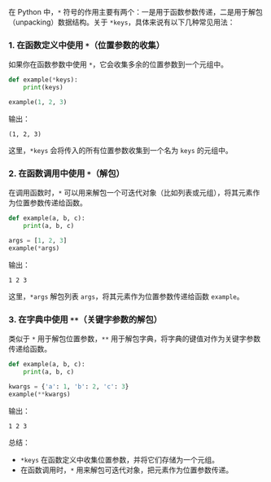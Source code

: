 在 Python 中，`*` 符号的作用主要有两个：一是用于函数参数传递，二是用于解包（unpacking）数据结构。关于 `*keys`，具体来说有以下几种常见用法：

### 1. 在函数定义中使用 `*`（位置参数的收集）
如果你在函数参数中使用 `*`，它会收集多余的位置参数到一个元组中。

```python
def example(*keys):
    print(keys)

example(1, 2, 3)
```
输出：
```
(1, 2, 3)
```
这里，`*keys` 会将传入的所有位置参数收集到一个名为 `keys` 的元组中。

### 2. 在函数调用中使用 `*`（解包）
在调用函数时，`*` 可以用来解包一个可迭代对象（比如列表或元组），将其元素作为位置参数传递给函数。

```python
def example(a, b, c):
    print(a, b, c)

args = [1, 2, 3]
example(*args)
```
输出：
```
1 2 3
```
这里，`*args` 解包列表 `args`，将其元素作为位置参数传递给函数 `example`。

### 3. 在字典中使用 `**`（关键字参数的解包）
类似于 `*` 用于解包位置参数，`**` 用于解包字典，将字典的键值对作为关键字参数传递给函数。

```python
def example(a, b, c):
    print(a, b, c)

kwargs = {'a': 1, 'b': 2, 'c': 3}
example(**kwargs)
```
输出：
```
1 2 3
```

总结：
- `*keys` 在函数定义中收集位置参数，并将它们存储为一个元组。
- 在函数调用时，`*` 用来解包可迭代对象，把元素作为位置参数传递。